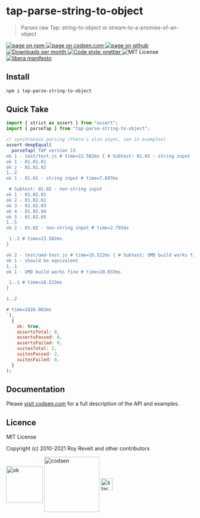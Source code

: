 # tap-parse-string-to-object

> Parses raw Tap: string-to-object or stream-to-a-promise-of-an-object

<div class="package-badges">
  <a href="https://www.npmjs.com/package/tap-parse-string-to-object" rel="nofollow noreferrer noopener">
    <img src="https://img.shields.io/badge/-npm-blue?style=flat-square" alt="page on npm">
  </a>
  <a href="https://codsen.com/os/tap-parse-string-to-object" rel="nofollow noreferrer noopener">
    <img src="https://img.shields.io/badge/-codsen-blue?style=flat-square" alt="page on codsen.com">
  </a>
  <a href="https://github.com/codsen/codsen/tree/main/packages/tap-parse-string-to-object" rel="nofollow noreferrer noopener">
    <img src="https://img.shields.io/badge/-github-blue?style=flat-square" alt="page on github">
  </a>
  <a href="https://npmcharts.com/compare/tap-parse-string-to-object?interval=30" rel="nofollow noreferrer noopener" target="_blank">
    <img src="https://img.shields.io/npm/dm/tap-parse-string-to-object.svg?style=flat-square" alt="Downloads per month">
  </a>
  <a href="https://prettier.io" rel="nofollow noreferrer noopener" target="_blank">
    <img src="https://img.shields.io/badge/code_style-prettier-brightgreen.svg?style=flat-square" alt="Code style: prettier">
  </a>
  <img src="https://img.shields.io/badge/licence-MIT-brightgreen.svg?style=flat-square" alt="MIT License">
  <a href="https://liberamanifesto.com" rel="nofollow noreferrer noopener" target="_blank">
    <img src="https://img.shields.io/badge/libera-manifesto-lightgrey.svg?style=flat-square" alt="libera manifesto">
  </a>
</div>

## Install

```bash
npm i tap-parse-string-to-object
```

## Quick Take

```js
import { strict as assert } from "assert";
import { parseTap } from "tap-parse-string-to-object";

// synchronous parsing (there's also async, see in examples)
assert.deepEqual(
  parseTap(`TAP version 13
ok 1 - test/test.js # time=22.582ms { # Subtest: 01.01 - string input
ok 1 - 01.01.01
ok 2 - 01.01.02
1..2
ok 1 - 01.01 - string input # time=7.697ms

 # Subtest: 01.02 - non-string input
ok 1 - 01.02.01
ok 2 - 01.02.02
ok 3 - 01.02.03
ok 4 - 01.02.04
ok 5 - 01.02.05
1..5
ok 2 - 01.02 - non-string input # time=2.791ms

 1..2 # time=22.582ms
}

ok 2 - test/umd-test.js # time=16.522ms { # Subtest: UMD build works fine
ok 1 - should be equivalent
1..1
ok 1 - UMD build works fine # time=10.033ms

 1..1 # time=16.522ms
}

1..2

# time=1816.082ms
`),
  {
    ok: true,
    assertsTotal: 8,
    assertsPassed: 8,
    assertsFailed: 0,
    suitesTotal: 2,
    suitesPassed: 2,
    suitesFailed: 0,
  }
);
```

## Documentation

Please [visit codsen.com](https://codsen.com/os/tap-parse-string-to-object/) for a full description of the API and examples.

## Licence

MIT License

Copyright (c) 2010-2021 Roy Revelt and other contributors


<img src="https://codsen.com/images/png-codsen-ok.png" width="98" alt="ok" align="center"> <img src="https://codsen.com/images/png-codsen-1.png" width="148" alt="codsen" align="center"> <img src="https://codsen.com/images/png-codsen-star-small.png" width="32" alt="star" align="center">

